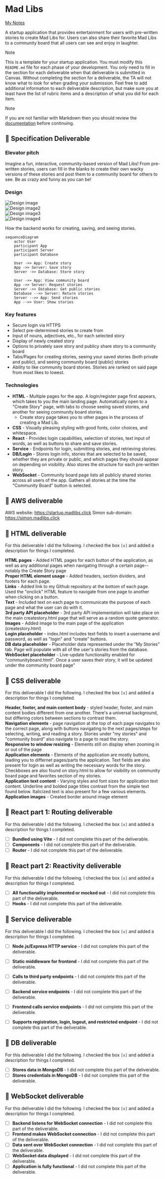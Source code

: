 # Mad Libs

[My Notes](notes.md)

A startup application that provides entertainment for users with pre-written stories to create Mad Libs for. Users can also share their favorite Mad Libs to a community board that all users can see and enjoy in laughter.

> [!NOTE]
>  This is a template for your startup application. You must modify this `README.md` file for each phase of your development. You only need to fill in the section for each deliverable when that deliverable is submitted in Canvas. Without completing the section for a deliverable, the TA will not know what to look for when grading your submission. Feel free to add additional information to each deliverable description, but make sure you at least have the list of rubric items and a description of what you did for each item.

> [!NOTE]
>  If you are not familiar with Markdown then you should review the [documentation](https://docs.github.com/en/get-started/writing-on-github/getting-started-with-writing-and-formatting-on-github/basic-writing-and-formatting-syntax) before continuing.

## 🚀 Specification Deliverable

### Elevator pitch

Imagine a fun, interactive, community-based version of Mad Libs! From pre-written stories, users can fill in the blanks to create their own wacky versions of these stories and post them to a community board for others to see. Be as crazy and funny as you can be!

### Design

![Design image](mockup1.jpg)\
![Design image2](mockup2.jpg)\
![Design image3](mockup3.jpg)\
![Design image4](mockup4.jpg)

How the backend works for creating, saving, and seeing stories.

```mermaid
sequenceDiagram
    actor User
    participant App
    participant Server
    participant Database

    User ->> App: Create story
    App ->> Server: Save story
    Server ->> Database: Store story

    User ->> App: View community board
    App ->> Server: Request stories
    Server ->> Database: Get public stories
    Database -->> Server: Return stories
    Server -->> App: Send stories
    App -->> User: Show stories
```

### Key features

- Secure login via HTTPS
- Select pre-determined stories to create from
- Input of nouns, adjectives, etc., for each selected story
- Display of newly created story
- Options to privately save story and publicy share story to a community board
- Tabs/Pages for creating stories, seeing your saved stories (both private and public), and seeing community board (public) stories
- Ability to like community board stories. Stories are ranked on said page from most likes to lowest.

### Technologies
- **HTML** - Multiple pages for the app. A login/register page first appears, which takes to you the main landing page. Automatically open to a "Create Story" page, with tabs to choose seeing saved stories, and another for seeing community board stories.
    - Create story page takes you to other pages in the process of creating a Mad Lib.
- **CSS** - Visually pleasing styling with good fonts, color choices, and whitespace.
- **React** - Provides login capabilities, selection of stories, text input of words, as well as buttons to share and save stories.
- **Service** - Endpoints for login, submitting stories, and retrieving stories.
- **DB/Login** - Stores login info, stories that are selected to be saved, whether they are private or public, and which pages they should appear on depending on visibility. Also stores the structure for each pre-written story.
- **WebSocket** - Community board page lists all publicly shared stories across all users of the app. Gathers all stories at the time the "Community Board" button is selected.

## 🚀 AWS deliverable

AWS website: https://startup.madlibs.click
Simon sub-domain: https://simon.madlibs.click

## 🚀 HTML deliverable

For this deliverable I did the following. I checked the box `[x]` and added a description for things I completed.

**HTML pages** - Added HTML pages for each button of the application, as well as any additional pages when navigating through a certain page--notably the Create Story page  
**Proper HTML element usage** - Added headers, section dividers, and footers for each page.  
**Links** - Added link to my Github repository at the bottom of each page. Used the "onclick" HTML feature to navigate from one page to another when clicking on a button.  
**Text** - Included text on each page to communicate the purpose of each page and what the user can do with it.  
**3rd party API placeholder** - 3rd party API implementation will take place on the main createstory.html page that will serve as a random quote generator.  
**Images** - Added image to the main page of the application (createstory.html)  
**Login placeholder** - index.html includes text fields to insert a username and password, as well as "login" and "create" buttons.  
**DB data placeholder** - Placeholder data represented under the "My Stories" tab. Page will populate with all of the user's stories from the database.  
**WebSocket placeholder** - Live-update functionality enabled for "communityboard.html". Once a user saves their story, it will be updated under the community board page"

## 🚀 CSS deliverable

For this deliverable I did the following. I checked the box `[x]` and added a description for things I completed.

**Header, footer, and main content body** - styled header, footer, and main content bodies different from one another. There's a universal background, but differing colors between sections to contrast them.  
**Navigation elements** - page navigation at the top of each page navigates to the correct page, along with buttons navigating to the next pages/steps for selecting, writing, and reading a story. Stories under "my stories" and "community board" also navigate to a page to read the story.  
**Responsive to window resizing** - Elements still on display when zooming in or out of the page  
**Application elements** - Elements of the application are mostly buttons, leading you to differnet pages/parts the application. Text fields are also present for login as well as writing the necessary words for the story. Checkboxes are also found on story.html to allow for visibility on community board page and favorites section of my stories.  
**Application text content** - Varying styles and font sizes for application text content. Underline and bolded page titles contrast from the simple text found below. Italicized text is also present for a few various elements.
**Application images** - Created border around image element  

## 🚀 React part 1: Routing deliverable

For this deliverable I did the following. I checked the box `[x]` and added a description for things I completed.

- [ ] **Bundled using Vite** - I did not complete this part of the deliverable.
- [ ] **Components** - I did not complete this part of the deliverable.
- [ ] **Router** - I did not complete this part of the deliverable.

## 🚀 React part 2: Reactivity deliverable

For this deliverable I did the following. I checked the box `[x]` and added a description for things I completed.

- [ ] **All functionality implemented or mocked out** - I did not complete this part of the deliverable.
- [ ] **Hooks** - I did not complete this part of the deliverable.

## 🚀 Service deliverable

For this deliverable I did the following. I checked the box `[x]` and added a description for things I completed.

- [ ] **Node.js/Express HTTP service** - I did not complete this part of the deliverable.
- [ ] **Static middleware for frontend** - I did not complete this part of the deliverable.
- [ ] **Calls to third party endpoints** - I did not complete this part of the deliverable.
- [ ] **Backend service endpoints** - I did not complete this part of the deliverable.
- [ ] **Frontend calls service endpoints** - I did not complete this part of the deliverable.
- [ ] **Supports registration, login, logout, and restricted endpoint** - I did not complete this part of the deliverable.


## 🚀 DB deliverable

For this deliverable I did the following. I checked the box `[x]` and added a description for things I completed.

- [ ] **Stores data in MongoDB** - I did not complete this part of the deliverable.
- [ ] **Stores credentials in MongoDB** - I did not complete this part of the deliverable.

## 🚀 WebSocket deliverable

For this deliverable I did the following. I checked the box `[x]` and added a description for things I completed.

- [ ] **Backend listens for WebSocket connection** - I did not complete this part of the deliverable.
- [ ] **Frontend makes WebSocket connection** - I did not complete this part of the deliverable.
- [ ] **Data sent over WebSocket connection** - I did not complete this part of the deliverable.
- [ ] **WebSocket data displayed** - I did not complete this part of the deliverable.
- [ ] **Application is fully functional** - I did not complete this part of the deliverable.
